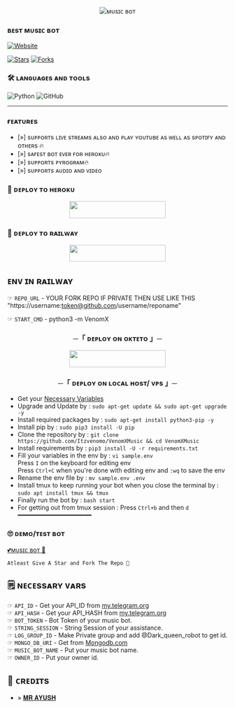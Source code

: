 <p align="center">
  <img src="https://telegra.ph/file/17ded061a4ae0833a77b7.jpg" alt="ᴍᴜsɪᴄ ʙᴏᴛ">
</p>

### ʙᴇsᴛ ᴍᴜsɪᴄ ʙᴏᴛ
  <a href="https://github.com/Itzvenomo"><img alt="Website" src="https://img.shields.io/badge/𝐌𝐑 𝐀𝐘𝐔𝐒𝐇-blue"></a>
 
[![Stars](https://img.shields.io/github/stars/Itzvenomo/VenomXMusic?style=social)](https://github.com/Itzvenomo/VenomXMusic/stargazers)
  [![Forks](https://img.shields.io/github/forks/Itzvenomo/VenomXMusic?style=social)](https://github.com/Itzvenomo/VenomXMusic/fork)

### 🛠️ ʟᴀɴɢᴜᴀɢᴇs ᴀɴᴅ ᴛᴏᴏʟs

  ![Python](https://img.shields.io/badge/Python-3776AB?style=for-the-badge&logo=python&logoColor=white)
  ![GitHub](https://img.shields.io/badge/GitHub-100000?style=for-the-badge&logo=github&logoColor=white)

----
 
### ғᴇᴀᴛᴜʀᴇs

- [»] sᴜᴩᴩᴏʀᴛs ʟɪᴠᴇ sᴛʀᴇᴀᴍs ᴀʟsᴏ ᴀɴᴅ ᴘʟᴀʏ ʏᴏᴜᴛᴜʙᴇ ᴀs ᴡᴇʟʟ ᴀs sᴘᴏᴛɪғʏ ᴀɴᴅ ᴏᴛʜᴇʀs  🔥
- [»] sᴀғᴇsᴛ ʙᴏᴛ ᴇᴠᴇʀ ғᴏʀ ʜᴇʀᴏᴋᴜ🔥
- [»] sᴜᴩᴩᴏʀᴛs ᴩʏʀᴏɢʀᴀᴍ🔥
- [»] sᴜᴩᴩᴏʀᴛs ᴀᴜᴅɪᴏ ᴀɴᴅ ᴠɪᴅᴇᴏ 

### 🚀 ᴅᴇᴘʟᴏʏ ᴛᴏ ʜᴇʀᴏᴋᴜ
  
  <p align="center"><a href="https://heroku.com/deploy?template=https://github.com/Itzvenomo/VenomXMusic"> <img src="https://img.shields.io/badge/Deploy%20To%20Heroku-blue?style=for-the-badge&logo=heroku" width="220" height="38.45"/></a></p>



### 🚀 ᴅᴇᴘʟᴏʏ ᴛᴏ ʀᴀɪʟᴡᴀʏ
  
  <p align="center"><a href="https://railway.app/deploy?template=https://github.com/Itzvenomo/Railway"> <img src="https://img.shields.io/badge/Deploy%20To%20Railway-black?style=for-the-badge&logo=railway" width="220" height="38.45"/></a></p>
  
## ᴇɴᴠ ɪɴ ʀᴀɪʟᴡᴀʏ 
☞ `REPO_URL` - YOUR FORK REPO IF PRIVATE THEN USE LIKE THIS "https://username:token@github.com/username/reponame"

☞ `START_CMD` - python3 -m VenomX

<h3 align="center">
    ─「 ᴅᴇᴩʟᴏʏ ᴏɴ ᴏᴋᴛᴇᴛᴏ 」─
</h3>

<p align="center"><a href="https://cloud.okteto.com/deploy?repository=https://github.com/Itzvenomo/VenomXMusic"><img src="https://img.shields.io/badge/Deploy%20On%20Okteto-black?style=for-the-badge&logo=Okteto" width="220" height="38.45"/></a></p>

<h3 align="center">
    ─「 ᴅᴇᴩʟᴏʏ ᴏɴ ʟᴏᴄᴀʟ ʜᴏsᴛ/ ᴠᴘs 」─
</h3>

- Get your [Necessary Variables](https://github.com/Itzvenomo/VenomXMusic/blob/main/sample.env)
- Upgrade and Update by :
`sudo apt-get update && sudo apt-get upgrade -y`
- Install required packages by :
`sudo apt-get install python3-pip -y`
- Install pip by :
`sudo pip3 install -U pip`
- Clone the repository by :
`git clone https://github.com/Itzvenomo/VenomXMusic && cd VenomXMusic`
- Install requirements by :
`pip3 install -U -r requirements.txt`
- Fill your variables in the env by :
`vi sample.env`<br>
Press `I` on the keyboard for editing env<br>
Press `Ctrl+C` when you're done with editing env and `:wq` to save the env<br>
- Rename the env file by :
`mv sample.env .env`
- Install tmux to keep running your bot when you close the terminal by :
`sudo apt install tmux && tmux`
- Finally run the bot by :
`bash start`
- For getting out from tmux session : Press `Ctrl+b` and then `d`<br>
━━━━━━━━━━━━━━━━━━━━



### 🙄 ᴅᴇᴍᴏ/ᴛᴇsᴛ ʙᴏᴛ
  
  [💕ᴍᴜsɪᴄ ʙᴏᴛ 💝](https://telegram.me/Dark_queen_robot)

```
Atleast Give A Star and Fork The Repo 🖤
```

## 🗒️ ɴᴇᴄᴇssᴀʀʏ ᴠᴀʀs

☞ `API_ID` - Get your API_ID from [my.telegram.org](https://my.telegram.org/apps)<br>
☞ `API_HASH` - Get your API_HASH from [my.telegram.org](https://my.telegram.org/apps)<br>
☞ `BOT_TOKEN` - Bot Token of your music bot.<br>
☞ `STRING_SESSION` - String Session of your assistance.<br>
☞ `LOG_GROUP_ID` - Make Private group and add @Dark_queen_robot to get id.<br>
☞ `MONGO_DB_URI` - Get from [Mongodb.com](https://Mongodb.com)<br>
☞ `MUSIC_BOT_NAME` - Put your music bot name.<br>
☞ `OWNER_ID` - Put your owner id.<br>

## 💖 ᴄʀᴇᴅɪᴛs
- » [𝐌𝐑 𝐀𝐘𝐔𝐒𝐇](https://github.com/Itzvenomo)
